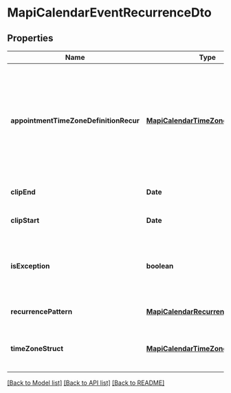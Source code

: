 # MapiCalendarEventRecurrenceDto

## Properties
Name | Type | Description | Notes
------------ | ------------- | ------------- | -------------
**appointmentTimeZoneDefinitionRecur** | [**MapiCalendarTimeZoneDto**](MapiCalendarTimeZoneDto.md) | Time zone information that describes how to convert the meeting date and time on a recurring series to and from UTC.              | [optional] [default to undefined]
**clipEnd** | **Date** | Date of the last instance.              | [default to undefined]
**clipStart** | **Date** | Date of the first instance.              | [default to undefined]
**isException** | **boolean** | Value indicating whether the object represents an exception.              | [default to undefined]
**recurrencePattern** | [**MapiCalendarRecurrencePatternDto**](MapiCalendarRecurrencePatternDto.md) | Recurrence pattern.              | [optional] [default to undefined]
**timeZoneStruct** | [**MapiCalendarTimeZoneDto**](MapiCalendarTimeZoneDto.md) | Time zone information for a recurring meeting.              | [optional] [default to undefined]



[[Back to Model list]](README.md#documentation-for-models) [[Back to API list]](README.md#documentation-for-api-endpoints) [[Back to README]](README.md)
